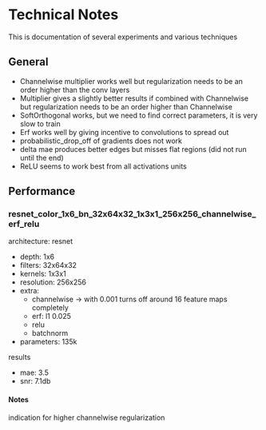 # Technical Notes

This is documentation of several experiments and various techniques

## General

* Channelwise multiplier works well but regularization needs to be an order higher than the conv layers
* Multiplier gives a slightly better results if combined with Channelwise but regularization needs to be an order higher than Channelwise
* SoftOrthogonal works, but we need to find correct parameters, it is very slow to train
* Erf works well by giving incentive to convolutions to spread out
* probabilistic_drop_off of gradients does not work
* delta mae produces better edges but misses flat regions (did not run until the end)
* ReLU seems to work best from all activations units


## Performance

### resnet_color_1x6_bn_32x64x32_1x3x1_256x256_channelwise_erf_relu

architecture: resnet

* depth: 1x6
* filters: 32x64x32
* kernels: 1x3x1
* resolution: 256x256
* extra: 
  * channelwise -> with 0.001 turns off around 16 feature maps completely
  * erf: l1 0.025
  * relu
  * batchnorm
* parameters: 135k

results
 
 * mae: 3.5
 * snr: 7.1db

#### Notes
indication for higher channelwise regularization

